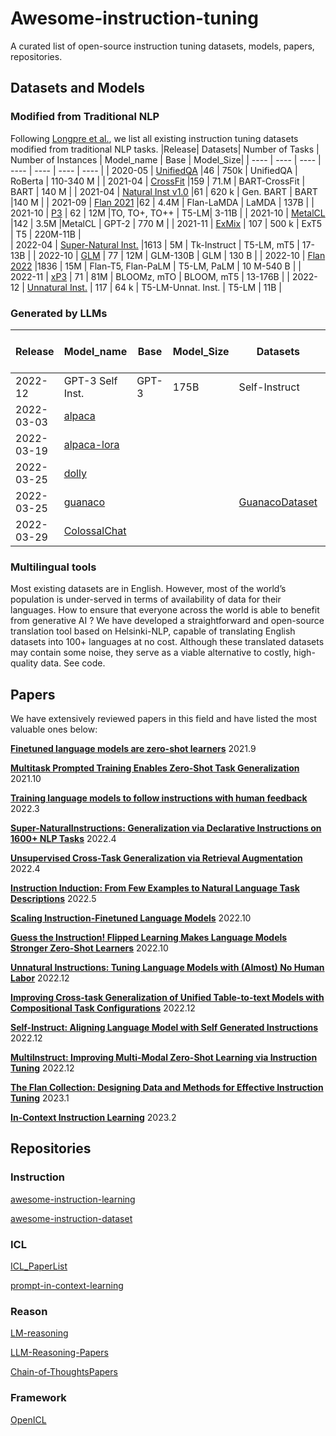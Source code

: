# Awesome-instruction-tuning
A curated list of open-source instruction tuning datasets, models, papers, repositories.

## Datasets and Models

### Modified from Traditional NLP 

Following [Longpre et al.](https://arxiv.org/pdf/2301.13688.pdf), we list all existing instruction tuning datasets modified from traditional NLP tasks.
|Release| Datasets|  Number of Tasks | Number of Instances | Model_name | Base | Model_Size| 
|  ----  | ----  | ----  | ----  | ----  | ----  | ----  | 
| 2020-05 | [UnifiedQA](https://github.com/allenai/unifiedqa) |46 | 750k | UnifiedQA | RoBerta | 110-340 M |
| 2021-04 | [CrossFit](https://github.com/INK-USC/CrossFit) |159 | 71.M | BART-CrossFit | BART | 140 M |
| 2021-04 | [Natural Inst v1.0](https://instructions.apps.allenai.org/) |61 | 620 k | Gen. BART | BART |140 M |
| 2021-09 | [Flan 2021](https://github.com/google-research/FLAN/tree/main#flan-2021) |62 | 4.4M | Flan-LaMDA | LaMDA | 137B |
| 2021-10 | [P3](https://github.com/bigscience-workshop/promptsource) | 62 | 12M |TO, TO+, TO++ | T5-LM| 3-11B | 
| 2021-10 | [MetalCL](https://github.com/facebookresearch/MetaICL) |142 | 3.5M |MetalCL | GPT-2 | 770 M |
| 2021-11 | [ExMix](https://github.com/google-research/text-to-text-transfer-transformer) | 107 | 500 k | ExT5 | T5 | 220M-11B |  
| 2022-04 | [Super-Natural Inst.](https://github.com/allenai/natural-instructions) |1613 | 5M | Tk-Instruct | T5-LM, mT5 | 17-13B |
| 2022-10 | [GLM](https://github.com/THUDM/GLM-130B) | 77 | 12M | GLM-130B | GLM | 130 B |
| 2022-10 | [Flan 2022](https://github.com/google-research/FLAN/tree/main/flan/v2) |1836 | 15M | Flan-T5, Flan-PaLM | T5-LM, PaLM | 10 M-540 B |
| 2022-11 | [xP3](https://huggingface.co/datasets/bigscience/xP3) | 71 | 81M | BLOOMz, mTO | BLOOM, mT5 | 13-176B |
| 2022-12 | [Unnatural Inst.](https://github.com/orhonovich/unnatural-instructions) | 117 | 64 k | T5-LM-Unnat. Inst. | T5-LM | 11B |




### Generated by LLMs
|Release|  Model_name | Base | Model_Size| Datasets | Number of Instances | Language|
|  ----  | ----  | ----  | ----  | ----  | ----  | ----  | 
| 2022-12 | GPT-3 Self Inst. | GPT-3 | 175B | Self-Instruct | 82 k |En | 
| 2022-03-03|[alpaca](https://github.com/tatsu-lab/stanford_alpaca)| | | | |  | 
| 2022-03-19|[alpaca-lora](https://github.com/tloen/alpaca-lora/commits/main)  | | | | | |
| 2022-03-25|[dolly](https://github.com/databrickslabs/dolly)|  | | | | | |
| 2022-03-25|[guanaco](https://huggingface.co/KBlueLeaf/guanaco-7B-leh)| | |[GuanacoDataset](https://huggingface.co/datasets/JosephusCheung/GuanacoDataset)| | |
|2022-03-29|[ColossalChat](https://github.com/hpcaitech/ColossalAI)| | | | |  | 

### Multilingual tools
Most existing datasets are in English. However, most of the world’s population is under-served in terms of availability of data for their languages. How to ensure that everyone across the world is able to benefit from generative AI ? We have developed a straightforward and open-source translation tool based on Helsinki-NLP, capable of translating English datasets into 100+ languages at no cost. Although these translated datasets may contain some noise, they serve as a viable alternative to costly, high-quality data. See code.


## Papers

We have extensively reviewed papers in this field and have listed the most valuable ones below:

[**Finetuned language models are zero-shot learners**](https://arxiv.org/abs/2109.01652) 2021.9

[**Multitask Prompted Training Enables Zero-Shot Task Generalization**](https://arxiv.org/abs/2110.08207) 2021.10

[**Training language models to follow instructions with human feedback**](https://arxiv.org/abs/2203.02155) 2022.3
     
[**Super-NaturalInstructions: Generalization via Declarative Instructions on 1600+ NLP Tasks**](https://arxiv.org/abs/2204.07705) 2022.4

[**Unsupervised Cross-Task Generalization via Retrieval Augmentation**](https://arxiv.org/abs/2204.07937) 2022.4
  
[**Instruction Induction: From Few Examples to Natural Language Task Descriptions**](https://arxiv.org/abs/2205.10782) 2022.5
    
[**Scaling Instruction-Finetuned Language Models**](https://arxiv.org/abs/2210.11416) 2022.10

[**Guess the Instruction! Flipped Learning Makes Language Models Stronger Zero-Shot Learners**](https://arxiv.org/abs/2210.02969) 2022.10
   
[**Unnatural Instructions: Tuning Language Models with (Almost) No Human Labor**](https://arxiv.org/abs/2212.09689)  2022.12

[**Improving Cross-task Generalization of Unified Table-to-text Models with Compositional Task Configurations**](https://arxiv.org/abs/2212.08780) 2022.12

[**Self-Instruct: Aligning Language Model with Self Generated Instructions**](https://arxiv.org/abs/2212.10560) 2022.12

[**MultiInstruct: Improving Multi-Modal Zero-Shot Learning via Instruction Tuning**](https://arxiv.org/abs/2212.10773) 2022.12

[**The Flan Collection: Designing Data and Methods for Effective Instruction Tuning**](https://arxiv.org/abs/2301.13688) 2023.1

[**In-Context Instruction Learning**](https://arxiv.org/abs/2302.14691) 2023.2


## Repositories
### Instruction
[awesome-instruction-learning](https://github.com/RenzeLou/awesome-instruction-learning)

[awesome-instruction-dataset](https://github.com/yaodongC/awesome-instruction-dataset)


### ICL
[ICL_PaperList](https://github.com/dqxiu/ICL_PaperList)

[prompt-in-context-learning](https://github.com/EgoAlpha/prompt-in-context-learning)

### Reason
[LM-reasoning](https://github.com/jeffhj/LM-reasoning)

[LLM-Reasoning-Papers](https://github.com/atfortes/LLM-Reasoning-Papers)

[Chain-of-ThoughtsPapers](https://github.com/Timothyxxx/Chain-of-ThoughtsPapers)


### Framework
[OpenICL](https://github.com/Shark-NLP/OpenICL)


